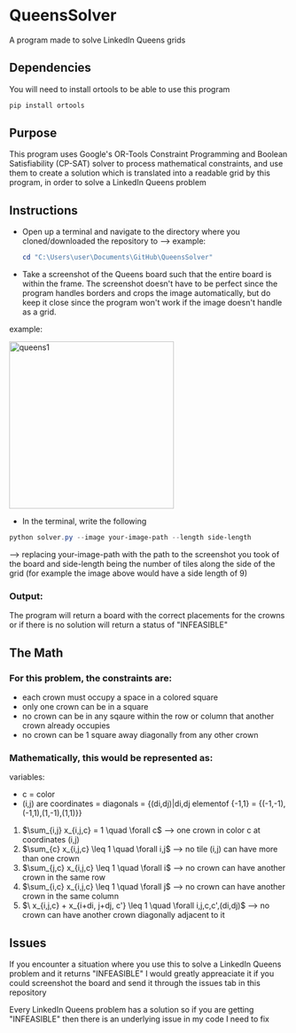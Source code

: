 # QueensSolver
A program made to solve LinkedIn Queens grids

## Dependencies
You will need to install ortools to be able to use this program
```powershell
pip install ortools
```

## Purpose
This program uses Google's OR-Tools Constraint Programming and Boolean Satisfiability (CP-SAT) solver to process mathematical constraints, and use them to create a solution which is translated into a readable grid by this program, in order to solve a LinkedIn Queens problem

## Instructions

- Open up a terminal and navigate to the directory where you cloned/downloaded the repository to
--> example:
  ```Powershell
  cd "C:\Users\user\Documents\GitHub\QueensSolver"
  ```
- Take a screenshot of the Queens board such that the entire board is within the frame. The screenshot doesn't have to be perfect since the program handles borders and crops the image automatically, but do keep it close since the program won't work if the image doesn't handle as a grid.

example:


<img width="297" height="302" alt="queens1" src="https://github.com/user-attachments/assets/8f7b1f09-6c32-4fd5-9709-9aba34548017" />


- In the terminal, write the following
```Powershell
python solver.py --image your-image-path --length side-length
```
--> replacing your-image-path with the path to the screenshot you took of the board and side-length being the number of tiles along the side of the grid (for example the image above would have a side length of 9)

### Output:
The program will return a board with the correct placements for the crowns or if there is no solution will return a status of "INFEASIBLE"

## The Math
### For this problem, the constraints are:
- each crown must occupy a space in a colored square
- only one crown can be in a square
- no crown can be in any sqaure within the row or column that another crown already occupies
- no crown can be 1 square away diagonally from any other crown

### Mathematically, this would be represented as:
variables:
- c = color
- (i,j) are coordinates
= diagonals = {(di,dj)|di,dj elementof {-1,1} = {(-1,-1),(-1,1),(1,-1),(1,1)}}

1) $\\sum_{i,j} x_{i,j,c} = 1 \quad \forall c\$ --> one crown in color c at coordinates (i,j)
2) $\\sum_{c} x_{i,j,c} \leq 1 \quad \forall i,j\$ --> no tile (i,j) can have more than one crown
3) $\\sum_{j,c} x_{i,j,c} \leq 1 \quad \forall i\$ --> no crown can have another crown in the same row
4) $\\sum_{i,c} x_{i,j,c} \leq 1 \quad \forall j\$ --> no crown can have another crown in the same column
5) $\ x_{i,j,c} + x_{i+di, j+dj, c'} \leq 1 \quad \forall i,j,c,c',(di,dj)\$ --> no crown can have another crown diagonally adjacent to it

## Issues
If you encounter a situation where you use this to solve a LinkedIn Queens problem and it returns "INFEASIBLE" I would greatly appreaciate it if you could screenshot the board and send it through the issues tab in this repository

Every LinkedIn Queens problem has a solution so if you are getting "INFEASIBLE" then there is an underlying issue in my code I need to fix
